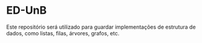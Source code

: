 # ED-UnB

Este repositório será utilizado para guardar implementações de estrutura de dados, como listas, filas, árvores, grafos, etc.

